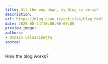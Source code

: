 ```yaml
---
title: All the way down, my blog is re-up!
description:
url: https://blog.osau.re/articles/blog.html
date: 2020-08-24T10:00:00-00:00
preview_image:
authors:
- Romain Calascibetta
source:
---
```


How the blog works?
